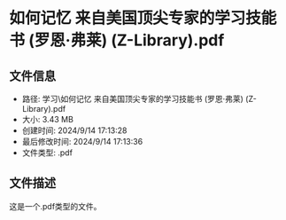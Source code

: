 ﻿# 如何记忆 来自美国顶尖专家的学习技能书 (罗恩·弗莱) (Z-Library).pdf

## 文件信息
- 路径: 学习\如何记忆 来自美国顶尖专家的学习技能书 (罗恩·弗莱) (Z-Library).pdf
- 大小: 3.43 MB
- 创建时间: 2024/9/14 17:13:28
- 最后修改时间: 2024/9/14 17:13:36
- 文件类型: .pdf

## 文件描述
这是一个.pdf类型的文件。

